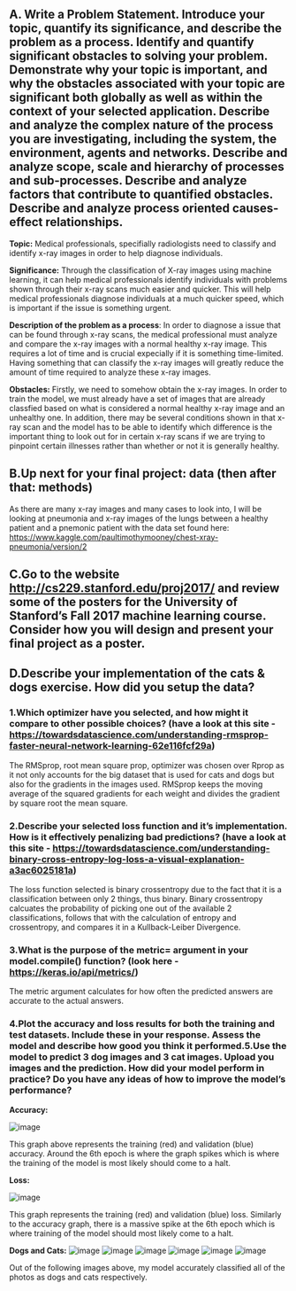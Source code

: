 ## **A. Write a Problem Statement.  Introduce your topic, quantify its significance, and describe the problem as a process.  Identify and quantify significant obstacles to solving your problem.  Demonstrate why your topic is important, and why the obstacles associated with your topic are significant both globally as well as within the context of your selected application. Describe and analyze the complex nature of the process you are investigating, including the system, the environment, agents and networks. Describe and analyze scope, scale and hierarchy of processes and sub-processes. Describe and analyze factors that contribute to quantified obstacles.  Describe and analyze process oriented causes-effect relationships.**

**Topic:**
Medical professionals, specifially radiologists need to classify and identify x-ray images in order to help diagnose individuals. 

**Significance:**
Through the classification of X-ray images using machine learning, it can help medical professionals identify individuals with problems shown through their x-ray scans much easier and quicker. This will help medical professionals diagnose individuals at a much quicker speed, which is important if the issue is something urgent.

**Description of the problem as a process**:
In order to diagnose a issue that can be found through x-ray scans, the medical professional must analyze and compare the x-ray images with a normal healthy x-ray image. This requires a lot of time and is crucial expecially if it is something time-limited. Having something that can classify the x-ray images will greatly reduce the amount of time required to analyze these x-ray images. 

**Obstacles:**
Firstly, we need to somehow obtain the x-ray images. In order to train the model, we must already have a set of images that are already classfied based on what is considered a normal healthy x-ray image and an unhealthy one. In addition, there may be several conditions shown in that x-ray scan and the model has to be able to identify which difference is the important thing to look out for in certain x-ray scans if we are trying to pinpoint certain illnesses rather than whether or not it is generally healthy.


## **B.Up next for your final project: data (then after that: methods)**
As there are many x-ray images and many cases to look into, I will be looking at pneumonia and x-ray images of the lungs between a healthy patient and a pnemonic patient with the data set found here: https://www.kaggle.com/paultimothymooney/chest-xray-pneumonia/version/2

## **C.Go to the website http://cs229.stanford.edu/proj2017/ and review some of the posters for the University of Stanford’s Fall 2017 machine learning course.  Consider how you will design and present your final project as a poster.**

## **D.Describe your implementation of the cats & dogs exercise.  How did you setup the data?**  

### **1.Which optimizer have you selected, and how might it compare to other possible choices?  (have a look at this site - https://towardsdatascience.com/understanding-rmsprop-faster-neural-network-learning-62e116fcf29a)**

The RMSprop, root mean square prop, optimizer was chosen over Rprop as it not only accounts for the big dataset that is used for cats and dogs but also for the gradients in the images used. RMSprop keeps the moving average of the squared gradients for each weight and divides the gradient by square root the mean square.

### **2.Describe your selected loss function and it’s implementation.  How is it effectively penalizing bad predictions? (have a look at this site - https://towardsdatascience.com/understanding-binary-cross-entropy-log-loss-a-visual-explanation-a3ac6025181a)**

The loss function selected is binary crossentropy due to the fact that it is a classification between only 2 things, thus binary. Binary crossentropy calcuates the probability of picking one out of the available 2 classifications, follows that with the calculation of entropy and crossentropy, and compares it in a Kullback-Leiber Divergence.

### **3.What is the purpose of the metric= argument in your model.compile() function? (look here - https://keras.io/api/metrics/)**

The metric argument calculates for how often the predicted answers are accurate to the actual answers.

### **4.Plot the accuracy and loss results for both the training and test datasets.  Include these in your response.  Assess the model and describe how good you think it performed.5.Use the model to predict 3 dog images and 3 cat images.  Upload you images and the prediction.  How did your model perform in practice?  Do you have any ideas of how to improve the model’s performance?**

**Accuracy:**

![image](https://user-images.githubusercontent.com/67992204/88450913-94444980-ce20-11ea-8dff-ddecbb74f23f.png)

This graph above represents the training (red) and validation (blue) accuracy. Around the 6th epoch is where the graph spikes which is where the training of the model is most likely should come to a halt.

**Loss:**

![image](https://user-images.githubusercontent.com/67992204/88450920-9a3a2a80-ce20-11ea-9e5a-f3acc4b3248f.png)

This graph represents the training (red) and validation (blue) loss. Similarly to the accuracy graph, there is a massive spike at the 6th epoch which is where training of the model should most likely come to a halt.

**Dogs and Cats:**
![image](https://user-images.githubusercontent.com/67992204/88450326-29910f00-ce1c-11ea-9340-8cf05cb4df22.png)
![image](https://user-images.githubusercontent.com/67992204/88450370-7a086c80-ce1c-11ea-8ba6-61506705f8bf.png)
![image](https://user-images.githubusercontent.com/67992204/88450386-91475a00-ce1c-11ea-9254-32ff3b6ed675.png)
![image](https://user-images.githubusercontent.com/67992204/88450400-a6bc8400-ce1c-11ea-8158-3f95ef75c43e.png)
![image](https://user-images.githubusercontent.com/67992204/88450421-c8b60680-ce1c-11ea-9473-352e80892bdc.png)
![image](https://user-images.githubusercontent.com/67992204/88450428-d4093200-ce1c-11ea-8646-d74c0ca5c3e0.png)

Out of the following images above, my model accurately classified all of the photos as dogs and cats respectively.

